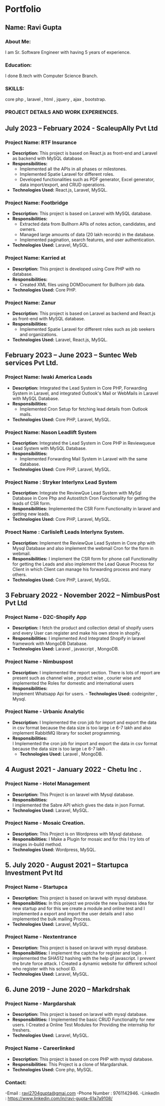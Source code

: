 # Portfolio

## Name: Ravi Gupta

### About Me:  
I am Sr. Software Engineer with having  5 years of experience. 

### Education: 

I done B.tech with Computer Science Branch. 

### SKILLS:
core php , laravel , html , jquery , ajax , bootstrap.  

### PROJECT DETAILS AND WORK EXPERIENCES. 

## July 2023 – February 2024 - ScaleupAlly Pvt Ltd

### Project Name: RTF Insurance
- **Description:** This project is based on React.js as front-end and Laravel as backend with MySQL database.
- **Responsibilities:**
  - Implemented all the APIs in all phases or milestones.
  - Implemented Spatie Laravel for different roles.
  - Developed functionalities such as PDF generator, Excel generator, data import/export, and CRUD operations.
- **Technologies Used:** React.js, Laravel, MySQL.

### Project Name: Footbridge
- **Description:** This project is based on Laravel with MySQL database.
- **Responsibilities:**
  - Extracted data from Bullhorn APIs of notes action, candidates, and owners.
  - Managed large amounts of data (20 lakh records) in the database.
  - Implemented pagination, search features, and user authentication.
- **Technologies Used:** Laravel, MySQL.

### Project Name: Karried at
- **Description:** This project is developed using Core PHP with no database.
- **Responsibilities:**
  - Created XML files using DOMDocument for Bullhorn job data.
- **Technologies Used:** Core PHP.

### Project Name: Zanur
- **Description:** This project is based on Laravel as backend and React.js as front-end with MySQL database.
- **Responsibilities:**
  - Implemented Spatie Laravel for different roles such as job seekers and organizations.
- **Technologies Used:** Laravel, React.js, MySQL.

## February 2023 – June 2023 – Suntec Web services Pvt Ltd.

### Project Name: Iwaki America Leads
- **Description:** Integrated the Lead System in Core PHP, Forwarding System in Laravel, and integrated Outlook's Mail or WebMails in Laravel with MySQL Database.
- **Responsibilities:**
  - Implemented Cron Setup for fetching lead details from Outlook mails.
- **Technologies Used:** Core PHP, Laravel, MySQL.

### Project Name: Nason Leadlift System
- **Description:** Integrated the Lead System in Core PHP in Reviewqueue Lead System with MySQL Database.
- **Responsibilities:**
  - Implemented Forwarding Mail System in Laravel with the same database.
- **Technologies Used:** Core PHP, Laravel, MySQL. 

### Project Name : Stryker Interlynx Lead System 
- **Description:** Integrate the ReviewQue Lead System with MySql 
Database in Core Php and Autostitch Cron Functionality for getting the leads of 
CSR form. 
- **Responsibilities:**
Implemented the CSR Form Functionality in laravel and getting new leads. 
- **Technologies Used:** Core PHP, Laravel, MySQL.
  
### Proect Name : Carlisleft Leads Interlynx System.
- **Description:**  Implement the ReviewQue Lead System in Core php with Mysql 
Database and also implement the webmail Cron for the form in webmail. 
- **Responsibilities:** 
I implement the CSR form for phone call Functionality for getting the 
Leads and also implement the Lead Queue Process for Client in which Client can 
manage his forwarding process and many others.
- **Technologies Used:** Core PHP, Laravel, MySQL.

## 3 February 2022 - November 2022 – NimbusPost Pvt Ltd

### Project Name - D2C-Shopify App
  - **Description:** I fetch the product and collection detail of shopify users and every User can register and make his own store in shopify.
  - **Responsibilities:** 
   I implemented And Integrated Shopify in laravel framework with MongoDB Database.
   - **Technologies Used:** Laravel , javascript , MongoDB. 

### Project Name - Nimbuspost
 - **Description:** I implemented the report section. There is lots of report are present such 
as channel wise , product wise , courier wise and  implemented the Roles for domestic and international users
 - **Responsibilities:**  
    Implement Whatsapp Api for users. 
       - **Technologies Used:** codeigniter , Mysql. 

### Project Name - Urbanic Analytic 
 - **Description:** I Implemented the cron job for import and export the data in csv format because the data 
size is too large i.e 6-7 lakh and also implement RabbitMQ library for socket programming.
 - **Responsibilities:**   
I Implemented the cron job for import and export the data in csv format because the data 
size is too large i.e 6-7 lakh .
    - **Technologies Used:** Laravel , MongoDB. 

## 4 August 2021 - January 2022 - Chetu Inc . 

### Project Name - Hotel Management  
- **Description:** This Project is on laravel with Mysql database. 
 - **Responsibilities:**  
 I implemented the Sabre API which gives the data in json Format.
 - **Technologies Used:** Laravel, MySQL.

 ### Project Name - Mosaic Creation.
 - **Description:** This Project is on Wordpress with Mysql database.
  - **Responsibilities:** I Make a Plugin for mosaic and for  this I try lots of images  in-build method. 
  - **Technologies Used:** Wordpress, MySQL.

## 5. July 2020 - August 2021 – Startupca Investment Pvt ltd

 ### Project Name - Startupca
  - **Description:** This project is based on laravel with mysql database. 
  - **Responsibilities:** In this project we provide the new business idea for new startup and for this we 
create a module and online test and I Implemented a export and import the user details and I also implemented the bulk mailing Process.
 - **Technologies Used:** Laravel, MySQL.

### Project Name - Nextentrance
  - **Description:** This project is based on laravel with mysql database. 
  - **Responsibilities:** I implement the captcha for register and login . 
   I implemented the SHA512 hashing with the help of javascript. 
   I prevent the brute force attack.
   I Created a dynamic website for different school who register with his school ID. 
  - **Technologies Used:** Laravel, MySQL.


## 6. June 2019 - June 2020 – Markdrshak 

### Project Name - Margdarshak
  - **Description:** This project is based on laravel with mysql database. 
  - **Responsibilities:**  I Implemented the basic CRUD Functionality for new users. 
  I Created a Online Test Modules for Providing the internship for freshers.
  - **Technologies Used:** Laravel, MySQL.
### Project Name - Careerlinked
 - **Description:** This project is based on core PHP with mysql database.  
  - **Responsibilities:**  This Project is a clone of Margdarshak. 
 - **Technologies Used:** Core php, MySQL.


 ### Contact:
 -Email : ravi2704gupta@gmai.com 
 -Phone Number : 9761142946. 
 -LinkedIn : https://www.linkedin.com/in/ravi-gupta-61a7a9108/ 


